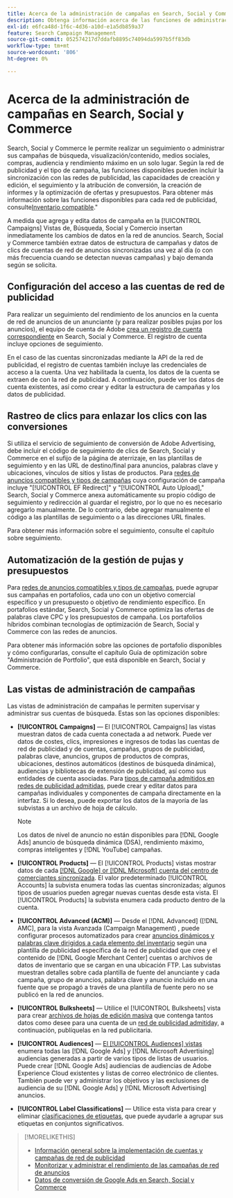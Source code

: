 ```yaml
---
title: Acerca de la administración de campañas en Search, Social y Commerce
description: Obtenga información acerca de las funciones de administración de campañas en Search, Social y Commerce.
exl-id: e6fca48d-1f6c-4d36-a10d-e1a5db859a37
feature: Search Campaign Management
source-git-commit: 052574217d7ddafb8895c74094da5997b5ff83db
workflow-type: tm+mt
source-wordcount: '806'
ht-degree: 0%

---
```


# Acerca de la administración de campañas en Search, Social y Commerce

Search, Social y Commerce le permite realizar un seguimiento o administrar sus campañas de búsqueda, visualización/contenido, medios sociales, compras, audiencia y rendimiento máximo en un solo lugar. Según la red de publicidad y el tipo de campaña, las funciones disponibles pueden incluir la sincronización con las redes de publicidad, las capacidades de creación y edición, el seguimiento y la atribución de conversión, la creación de informes y la optimización de ofertas y presupuestos. Para obtener más información sobre las funciones disponibles para cada red de publicidad, consulte[Inventario compatible](/help/search-social-commerce/introduction/supported-inventory.md).&quot;

A medida que agrega y edita datos de campaña en la [!UICONTROL Campaigns] Vistas de, Búsqueda, Social y Comercio insertan inmediatamente los cambios de datos en la red de anuncios. Search, Social y Commerce también extrae datos de estructura de campañas y datos de clics de cuentas de red de anuncios sincronizadas una vez al día (o con más frecuencia cuando se detectan nuevas campañas) y bajo demanda según se solicita.

## Configuración del acceso a las cuentas de red de publicidad

Para realizar un seguimiento del rendimiento de los anuncios en la cuenta de red de anuncios de un anunciante (y para realizar posibles pujas por los anuncios), el equipo de cuenta de Adobe [crea un registro de cuenta correspondiente](/help/search-social-commerce/campaign-management/accounts/ad-network-account-manage.md) en Search, Social y Commerce. El registro de cuenta incluye opciones de seguimiento.

En el caso de las cuentas sincronizadas mediante la API de la red de publicidad, el registro de cuentas también incluye las credenciales de acceso a la cuenta. Una vez habilitada la cuenta, los datos de la cuenta se extraen de con la red de publicidad. A continuación, puede ver los datos de cuenta existentes, así como crear y editar la estructura de campañas y los datos de publicidad.

## Rastreo de clics para enlazar los clics con las conversiones

Si utiliza el servicio de seguimiento de conversión de Adobe Advertising, debe incluir el código de seguimiento de clics de Search, Social y Commerce en el sufijo de la página de aterrizaje, en las plantillas de seguimiento y en las URL de destino/final para anuncios, palabras clave y ubicaciones, vínculos de sitios y listas de productos. Para [redes de anuncios compatibles y tipos de campañas](/help/search-social-commerce/introduction/supported-inventory.md) cuya configuración de campaña incluye &quot;[!UICONTROL EF Redirect]&quot; y &quot;[!UICONTROL Auto Upload],&quot; Search, Social y Commerce anexa automáticamente su propio código de seguimiento y redirección al guardar el registro, por lo que no es necesario agregarlo manualmente. De lo contrario, debe agregar manualmente el código a las plantillas de seguimiento o a las direcciones URL finales.

Para obtener más información sobre el seguimiento, consulte el capítulo sobre seguimiento.

## Automatización de la gestión de pujas y presupuestos

Para [redes de anuncios compatibles y tipos de campañas](/help/search-social-commerce/introduction/supported-inventory.md), puede agrupar sus campañas en portafolios, cada uno con un objetivo comercial específico y un presupuesto o objetivo de rendimiento específico. En portafolios estándar, Search, Social y Commerce optimiza las ofertas de palabras clave CPC y los presupuestos de campaña. Los portafolios híbridos combinan tecnologías de optimización de Search, Social y Commerce con las redes de anuncios.

Para obtener más información sobre las opciones de portafolio disponibles y cómo configurarlas, consulte el capítulo Guía de optimización sobre &quot;Administración de Portfolio&quot;, que está disponible en Search, Social y Commerce.<!-- verify convention for referencing Optimization Guide here -->

## Las vistas de administración de campañas

Las vistas de administración de campañas le permiten supervisar y administrar sus cuentas de búsqueda. Estas son las opciones disponibles:

* **[!UICONTROL Campaigns]** — El [!UICONTROL Campaigns] las vistas muestran datos de cada cuenta conectada a ad network. Puede ver datos de costes, clics, impresiones e ingresos de todas las cuentas de red de publicidad y de cuentas, campañas, grupos de publicidad, palabras clave, anuncios, grupos de productos de compras, ubicaciones, destinos automáticos (destinos de búsqueda dinámica), audiencias y bibliotecas de extensión de publicidad, así como sus entidades de cuenta asociadas. Para [tipos de campaña admitidos en redes de publicidad admitidas](/help/search-social-commerce/introduction/supported-inventory.md), puede crear y editar datos para campañas individuales y componentes de campaña directamente en la interfaz. Si lo desea, puede exportar los datos de la mayoría de las subvistas a un archivo de hoja de cálculo.

  >[!NOTE]
  >
  >Los datos de nivel de anuncio no están disponibles para [!DNL Google Ads] anuncio de búsqueda dinámica (DSA), rendimiento máximo, compras inteligentes y [!DNL YouTube] campañas.

* **[!UICONTROL Products]** — El [!UICONTROL Products] vistas mostrar datos de cada [[!DNL Google] or [!DNL Microsoft] cuenta del centro de comerciantes sincronizada](/help/search-social-commerce/campaign-management/accounts/merchant-account-manage.md). El valor predeterminado [!UICONTROL Accounts] la subvista enumera todas las cuentas sincronizadas; algunos tipos de usuarios pueden agregar nuevas cuentas desde esta vista. El [!UICONTROL Products] la subvista enumera cada producto dentro de la cuenta.

* **[!UICONTROL Advanced (ACM)]** — Desde el [!DNL Advanced] ([!DNL AMC], para la vista Avanzada (Campaign Management) , puede configurar procesos automatizados para crear [anuncios dinámicos y palabras clave dirigidos a cada elemento del inventario](/help/search-social-commerce/campaign-management/inventory-feeds/inventory-feeds-about.md) según una plantilla de publicidad específica de la red de publicidad que cree y el contenido de [!DNL Google Merchant Center] cuentas o archivos de datos de inventario que se cargan en una ubicación FTP. Las subvistas muestran detalles sobre cada plantilla de fuente del anunciante y cada campaña, grupo de anuncios, palabra clave y anuncio incluido en una fuente que se propagó a través de una plantilla de fuente pero no se publicó en la red de anuncios.

* **[!UICONTROL Bulksheets]** — Utilice el [!UICONTROL Bulksheets] vista para crear [archivos de hojas de edición masiva](/help/search-social-commerce/campaign-management/bulksheets/bulksheet-about.md) que contenga tantos datos como desee para una cuenta de un [red de publicidad admitida](/help/search-social-commerce/introduction/supported-inventory.md)y, a continuación, publíquelas en la red publicitaria.

* **[!UICONTROL Audiences]** — [El [!UICONTROL Audiences] vistas](/help/search-social-commerce/campaign-management/campaigns/audience-about.md) enumera todas las [!DNL Google Ads] y [!DNL Microsoft Advertising] audiencias generadas a partir de varios tipos de listas de usuarios. Puede crear [!DNL Google Ads] audiencias de audiencias de Adobe Experience Cloud existentes y listas de correo electrónico de clientes. También puede ver y administrar los objetivos y las exclusiones de audiencia de su [!DNL Google Ads] y [!DNL Microsoft Advertising] anuncios.

* **[!UICONTROL Label Classifications]** — Utilice esta vista para crear y eliminar [clasificaciones de etiquetas](/help/search-social-commerce/campaign-management/label-classifications/classification-about.md), que puede ayudarle a agrupar sus etiquetas en conjuntos significativos.

>[!MORELIKETHIS]
>
>* [Información general sobre la implementación de cuentas y campañas de red de publicidad](campaign-implemention-overview.md)
>* [Monitorizar y administrar el rendimiento de las campañas de red de anuncios](monitor-performance-campaigns.md)
>* [Datos de conversión de Google Ads en Search, Social y Commerce](google-conversion-data.md)
